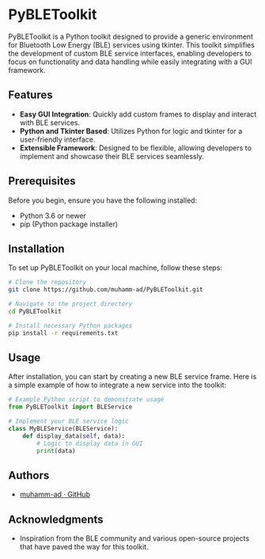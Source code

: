 # PyBLEToolkit

PyBLEToolkit is a Python toolkit designed to provide a generic environment for Bluetooth Low Energy (BLE) services using tkinter. This toolkit simplifies the development of custom BLE service interfaces, enabling developers to focus on functionality and data handling while easily integrating with a GUI framework.

## Features

- **Easy GUI Integration**: Quickly add custom frames to display and interact with BLE services.
- **Python and Tkinter Based**: Utilizes Python for logic and tkinter for a user-friendly interface.
- **Extensible Framework**: Designed to be flexible, allowing developers to implement and showcase their BLE services seamlessly.

## Prerequisites

Before you begin, ensure you have the following installed:
- Python 3.6 or newer
- pip (Python package installer)

## Installation

To set up PyBLEToolkit on your local machine, follow these steps:

```bash
# Clone the repository
git clone https://github.com/muhamm-ad/PyBLEToolkit.git

# Navigate to the project directory
cd PyBLEToolkit

# Install necessary Python packages
pip install -r requirements.txt
```

## Usage

After installation, you can start by creating a new BLE service frame. Here is a simple example of how to integrate a new service into the toolkit:

```python
# Example Python script to demonstrate usage
from PyBLEToolkit import BLEService

# Implement your BLE service logic
class MyBLEService(BLEService):
    def display_data(self, data):
        # Logic to display data in GUI
        print(data)
```

[//]: # (## Contributing)

[//]: # ()
[//]: # (We welcome contributions to the PyBLEToolkit! If you have suggestions for improvements or new features, please feel free to fork the repository and submit a pull request. Check out our `CONTRIBUTING.md` for guidelines on how to contribute.)

[//]: # (## License)

[//]: # (This project is licensed under the MIT License - see the [LICENSE]&#40;LICENSE&#41; file for details.)

## Authors

- [muhamm-ad · GitHub](https://github.com/muhamm-ad)

## Acknowledgments
- Inspiration from the BLE community and various open-source projects that have paved the way for this toolkit.

